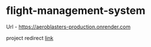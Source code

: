 # flight-management-system

Url - https://aeroblasters-production.onrender.com


project redirect [link](<Project Report (1).docx>)

